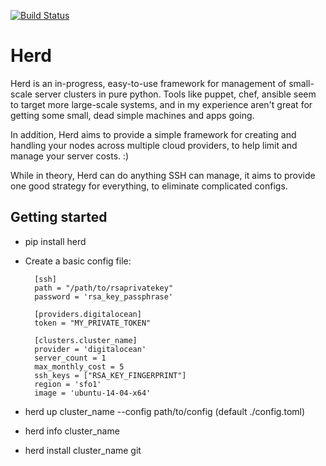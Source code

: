 [![Build Status](https://travis-ci.org/bpicolo/herd.svg?branch=master)](https://travis-ci.org/bpicolo/herd)

# Herd

Herd is an in-progress, easy-to-use framework for management
of small-scale server clusters in pure python.
Tools like puppet, chef, ansible seem to target more large-scale systems, and in my
experience aren't great for getting some small, dead simple machines and apps
going.

In addition, Herd aims to provide a simple framework for creating and handling
your nodes across multiple cloud providers, to help limit and manage your
server costs. :)

While in theory, Herd can do anything SSH can manage, it aims to provide
one good strategy for everything, to eliminate complicated configs.

## Getting started

* pip install herd
* Create a basic config file:

        [ssh]
        path = "/path/to/rsaprivatekey"
        password = 'rsa_key_passphrase'

        [providers.digitalocean]
        token = "MY_PRIVATE_TOKEN"

        [clusters.cluster_name]
        provider = 'digitalocean'
        server_count = 1
        max_monthly_cost = 5
        ssh_keys = ["RSA_KEY_FINGERPRINT"]
        region = 'sfo1'
        image = 'ubuntu-14-04-x64'

* herd up cluster_name --config path/to/config  (default ./config.toml)
* herd info cluster_name
* herd install cluster_name git
